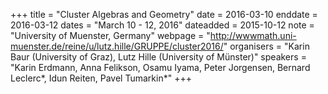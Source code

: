 +++
title = "Cluster Algebras and Geometry"
date = 2016-03-10
enddate = 2016-03-12
dates = "March 10 - 12, 2016"
dateadded = 2015-10-12
note = "University of Muenster, Germany"
webpage = "http://wwwmath.uni-muenster.de/reine/u/lutz.hille/GRUPPE/cluster2016/"
organisers = "Karin Baur (University of Graz), Lutz Hille (University of Münster)"
speakers = "Karin Erdmann, Anna Felikson, Osamu Iyama, Peter Jorgensen, Bernard Leclerc*,
Idun Reiten, Pavel Tumarkin*"
+++
